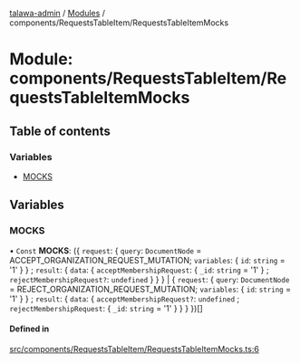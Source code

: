 [talawa-admin](../README.md) / [Modules](../modules.md) / components/RequestsTableItem/RequestsTableItemMocks

# Module: components/RequestsTableItem/RequestsTableItemMocks

## Table of contents

### Variables

- [MOCKS](components_RequestsTableItem_RequestsTableItemMocks.md#mocks)

## Variables

### MOCKS

• `Const` **MOCKS**: (\{ `request`: \{ `query`: `DocumentNode` = ACCEPT\_ORGANIZATION\_REQUEST\_MUTATION; `variables`: \{ `id`: `string` = '1' \}  \} ; `result`: \{ `data`: \{ `acceptMembershipRequest`: \{ `_id`: `string` = '1' \} ; `rejectMembershipRequest?`: `undefined`  \}  \}  \} \| \{ `request`: \{ `query`: `DocumentNode` = REJECT\_ORGANIZATION\_REQUEST\_MUTATION; `variables`: \{ `id`: `string` = '1' \}  \} ; `result`: \{ `data`: \{ `acceptMembershipRequest?`: `undefined` ; `rejectMembershipRequest`: \{ `_id`: `string` = '1' \}  \}  \}  \})[]

#### Defined in

[src/components/RequestsTableItem/RequestsTableItemMocks.ts:6](https://github.com/aarishshahmohsin/talawa-admin/blob/2da9090/src/components/RequestsTableItem/RequestsTableItemMocks.ts#L6)
